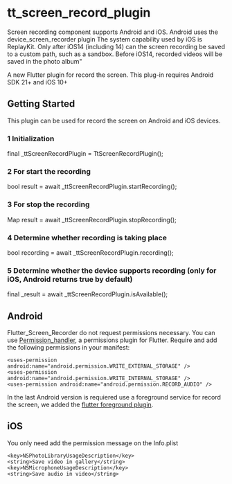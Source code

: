 
# tt_screen_record_plugin

Screen recording component supports Android and iOS. Android uses the device_screen_recorder plugin
The system capability used by iOS is ReplayKit. Only after iOS14 (including 14) can the screen recording be saved to a custom path, such as a sandbox.
Before iOS14, recorded videos will be saved in the photo album"

A new Flutter plugin for record the screen. This plug-in requires Android SDK 21+ and iOS 10+
## Getting Started
This plugin can be used for record the screen on Android and iOS devices.
### 1 Initialization
final _ttScreenRecordPlugin = TtScreenRecordPlugin();

### 2 For start the recording
bool result = await _ttScreenRecordPlugin.startRecording();

### 3 For stop the recording
Map result = await _ttScreenRecordPlugin.stopRecording();

### 4 Determine whether recording is taking place
bool recording = await _ttScreenRecordPlugin.recording();

### 5 Determine whether the device supports recording (only for iOS, Android returns true by default)
final _result = await _ttScreenRecordPlugin.isAvailable();

## Android

Flutter_Screen_Recorder do not request permissions necessary. You can use [Permission_handler](https://pub.dev/packages/permission_handler), a permissions plugin for Flutter.
Require and add the following permissions in your manifest:

```
<uses-permission android:name="android.permission.WRITE_EXTERNAL_STORAGE" />
<uses-permission android:name="android.permission.WRITE_INTERNAL_STORAGE" />
<uses-permission android:name="android.permission.RECORD_AUDIO" />
```

In the last Android version is requiered use a foreground service for record the screen, we added the [flutter foreground plugin](https://pub.dev/packages/flutter_foreground_plugin).

## iOS

You only need add the permission message on the Info.plist

    <key>NSPhotoLibraryUsageDescription</key>
    <string>Save video in gallery</string>
    <key>NSMicrophoneUsageDescription</key>
    <string>Save audio in video</string>

